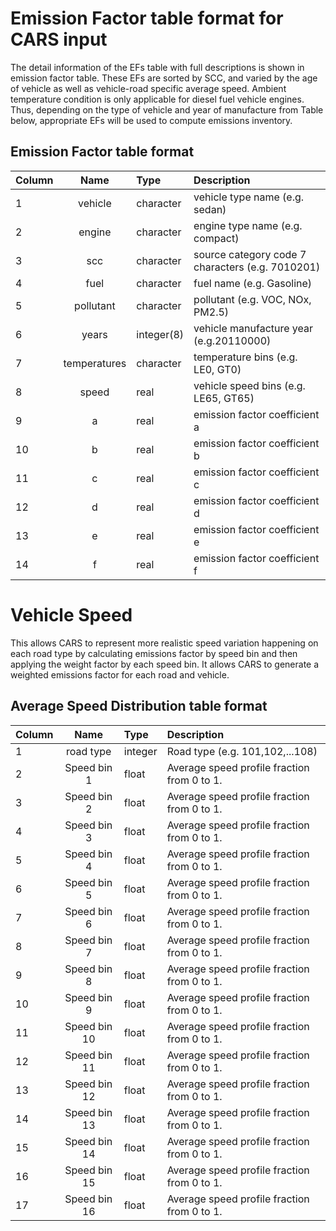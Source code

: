 # Emission Factor table format for CARS input
The detail information of the EFs table with full descriptions is shown in emission factor table. These EFs are sorted by SCC, and varied by the age of vehicle as well as vehicle-road specific average speed.  Ambient temperature condition is only applicable for diesel fuel vehicle engines. Thus, depending on the type of vehicle and year of manufacture from Table below, appropriate EFs will be used to compute emissions inventory.

## Emission Factor table format
| Column | Name | Type | Description|
| :-------- |:------------------:| :-----------|:--------------------------------------------|
| 1 | vehicle     | character | vehicle type name (e.g. sedan)             |
| 2 | engine      | character | engine type name (e.g. compact)            |
| 3 | scc         | character | source category code 7 characters (e.g. 7010201)|
| 4 | fuel        | character | fuel name (e.g. Gasoline)              |
| 5 | pollutant   | character | pollutant (e.g. VOC, NOx, PM2.5)       |
| 6 | years       | integer(8)| vehicle manufacture year (e.g.20110000)|
| 7 | temperatures| character | temperature bins (e.g. LE0, GT0)       |
| 8 | speed       | real      | vehicle speed bins (e.g. LE65, GT65)   |
| 9 | a           | real      | emission factor coefficient a  |
| 10| b           | real      | emission factor coefficient b  |
| 11| c           | real      | emission factor coefficient c  |
| 12| d           | real      | emission factor coefficient d  |
| 13| e           | real      | emission factor coefficient e  |
| 14| f           | real      | emission factor coefficient f  |



# Vehicle Speed
This allows CARS to represent more realistic speed variation happening on each road type by calculating emissions factor by speed bin and then applying the weight factor by each speed bin. It allows CARS to generate a weighted emissions factor for each road and vehicle.

## Average Speed Distribution table format
| Column | Name | Type | Description|
| :-------- |:------------------:| :-----------|:--------------------------------------------|
| 1 | road type   | integer   | Road type (e.g. 101,102,...108)            |
| 2 | Speed bin 1 | float     | Average speed profile fraction from 0 to 1.|
| 3 | Speed bin 2 | float     | Average speed profile fraction from 0 to 1.|
| 4 | Speed bin 3 | float     | Average speed profile fraction from 0 to 1.|
| 5 | Speed bin 4 | float     | Average speed profile fraction from 0 to 1.|
| 6 | Speed bin 5 | float     | Average speed profile fraction from 0 to 1.|
| 7 | Speed bin 6 | float     | Average speed profile fraction from 0 to 1.|
| 8 | Speed bin 7 | float     | Average speed profile fraction from 0 to 1.|
| 9 | Speed bin 8 | float     | Average speed profile fraction from 0 to 1.|
| 10| Speed bin 9 | float     | Average speed profile fraction from 0 to 1.|
| 11| Speed bin 10| float     | Average speed profile fraction from 0 to 1.|
| 12| Speed bin 11| float     | Average speed profile fraction from 0 to 1.|
| 13| Speed bin 12| float     | Average speed profile fraction from 0 to 1.|
| 14| Speed bin 13| float     | Average speed profile fraction from 0 to 1.|
| 15| Speed bin 14| float     | Average speed profile fraction from 0 to 1.|
| 16| Speed bin 15| float     | Average speed profile fraction from 0 to 1.|
| 17| Speed bin 16| float     | Average speed profile fraction from 0 to 1.|
